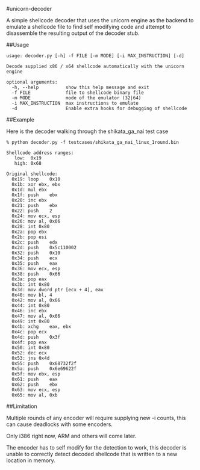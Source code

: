 #unicorn-decoder

A simple shellcode decoder that uses the unicorn engine as the backend to emulate a shellcode file to find self modifying code and attempt to disassemble the resulting output of the decoder stub. 

##Usage

	usage: decoder.py [-h] -f FILE [-m MODE] [-i MAX_INSTRUCTION] [-d]

	Decode supplied x86 / x64 shellcode automatically with the unicorn engine

	optional arguments:
	  -h, --help          show this help message and exit
	  -f FILE             file to shellcode binary file
	  -m MODE             mode of the emulator (32|64)
	  -i MAX_INSTRUCTION  max instructions to emulate
	  -d                  Enable extra hooks for debugging of shellcode


##Example

Here is the decoder walking through the shikata_ga_nai test case

	% python decoder.py -f testcases/shikata_ga_nai_linux_1round.bin

	Shellcode address ranges:
	   low:  0x19
	   high: 0x68

	Original shellcode:
	  0x19:	loop	0x10
	  0x1b:	xor	ebx, ebx
	  0x1d:	mul	ebx
	  0x1f:	push	ebx
	  0x20:	inc	ebx
	  0x21:	push	ebx
	  0x22:	push	2
	  0x24:	mov	ecx, esp
	  0x26:	mov	al, 0x66
	  0x28:	int	0x80
	  0x2a:	pop	ebx
	  0x2b:	pop	esi
	  0x2c:	push	edx
	  0x2d:	push	0x5c110002
	  0x32:	push	0x10
	  0x34:	push	ecx
	  0x35:	push	eax
	  0x36:	mov	ecx, esp
	  0x38:	push	0x66
	  0x3a:	pop	eax
	  0x3b:	int	0x80
	  0x3d:	mov	dword ptr [ecx + 4], eax
	  0x40:	mov	bl, 4
	  0x42:	mov	al, 0x66
	  0x44:	int	0x80
	  0x46:	inc	ebx
	  0x47:	mov	al, 0x66
	  0x49:	int	0x80
	  0x4b:	xchg	eax, ebx
	  0x4c:	pop	ecx
	  0x4d:	push	0x3f
	  0x4f:	pop	eax
	  0x50:	int	0x80
	  0x52:	dec	ecx
	  0x53:	jns	0x4d
	  0x55:	push	0x68732f2f
	  0x5a:	push	0x6e69622f
	  0x5f:	mov	ebx, esp
	  0x61:	push	eax
	  0x62:	push	ebx
	  0x63:	mov	ecx, esp
	  0x65:	mov	al, 0xb

##Limitation

Multiple rounds of any encoder will require supplying new -i counts, this can cause deadlocks with some encoders.

Only i386 right now, ARM and others will come later.

The encoder has to self modify for the detection to work, this decoder is unable to correctly detect decoded shellcode that is written to a new location in memory. 